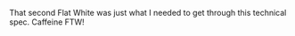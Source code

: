 <!--
id: 435523463
link: http://kevinisom.info/post/435523463/that-second-flat-white-was-just-what-i-needed-to
slug: that-second-flat-white-was-just-what-i-needed-to
date: Tue Mar 09 2010 12:44:30 GMT+1300 (NZDT)
raw: {"blog_name":"kevinisom","id":435523463,"post_url":"http://kevinisom.info/post/435523463/that-second-flat-white-was-just-what-i-needed-to","slug":"that-second-flat-white-was-just-what-i-needed-to","type":"text","date":"2010-03-08 23:44:30 GMT","timestamp":1268091870,"state":"published","format":"html","reblog_key":"ojnSKF7P","tags":[],"short_url":"http://tmblr.co/Zw68YyPzO_7","highlighted":[],"feed_item":"http://twitter.com/kev_nz/statuses/10185702490","from_feed_id":"650289","note_count":0,"title":null,"body":"<p>That second Flat White was just what I needed to get through this technical spec. Caffeine FTW!</p>"}
publish: 2010-03-09
tags: 
title: null
-->


That second Flat White was just what I needed to get through this
technical spec. Caffeine FTW!



